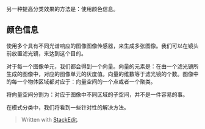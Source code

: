 另一种提高分类效果的方法是：使用颜色信息。
## 颜色信息
使用多个具有不同光谱响应的图像图像传感器，来生成多张图像。我们可以在镜头前放置滤光镜，来达到这个目的。

对于每一个图像单元，我们都会得到一个向量。向量的元素是：在由一个滤光镜所生成的图像中，对应的图像单元的灰度值。向量的维数等于滤光镜的个数。图像中的每一个物体区域都对应于：向量空间的一个点或者一个聚类。

将向量空间分割为：对应于图像中不同区域的子空间，并不是一件容易的事。

在模式分类中，我们将看到一些针对性的解决方法。

> Written with [StackEdit](https://stackedit.io/).
<!--stackedit_data:
eyJoaXN0b3J5IjpbMTE2MTA5NDc3OV19
-->